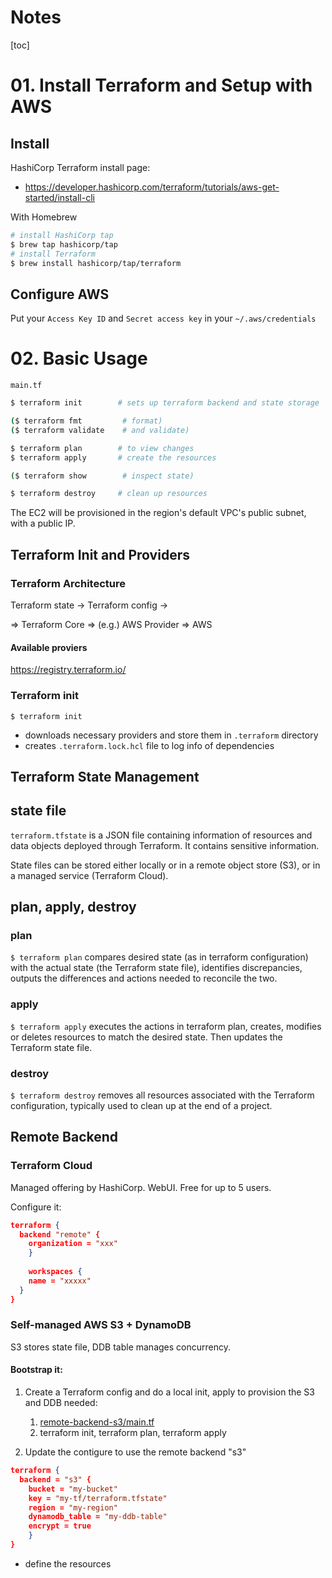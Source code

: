 # Notes

[toc]



# 01. Install Terraform and Setup with AWS

## Install

HashiCorp Terraform install page:

- https://developer.hashicorp.com/terraform/tutorials/aws-get-started/install-cli

With Homebrew

```bash
# install HashiCorp tap
$ brew tap hashicorp/tap
# install Terraform
$ brew install hashicorp/tap/terraform
```

## Configure AWS

Put your `Access Key ID` and `Secret access key` in your `~/.aws/credentials`

# 02. Basic Usage

`main.tf`

```bash
$ terraform init        # sets up terraform backend and state storage

($ terraform fmt         # format)
($ terraform validate    # and validate)

$ terraform plan        # to view changes
$ terraform apply       # create the resources

($ terraform show        # inspect state)

$ terraform destroy     # clean up resources
```

The EC2 will be provisioned in the region's default VPC's public subnet, with a public IP.

## Terraform Init and Providers

### Terraform Architecture

Terraform state ->
Terraform config ->

=> Terraform Core => (e.g.) AWS Provider => AWS

#### Available proviers

https://registry.terraform.io/

### Terraform init

`$ terraform init`

- downloads necessary providers and store them in `.terraform` directory
- creates `.terraform.lock.hcl` file to log info of dependencies

## Terraform State Management

## state file

`terraform.tfstate` is a JSON file containing information of resources and data objects deployed through Terraform. It contains sensitive information.

State files can be stored either locally or in a remote object store (S3), or in a managed service (Terraform Cloud).

## plan, apply, destroy

### plan

`$ terraform plan` compares desired state (as in terraform configuration) with the actual state (the Terraform state file), identifies discrepancies, outputs the differences and actions needed to reconcile the two.

### apply

`$ terraform apply` executes the actions in terraform plan, creates, modifies or deletes resources to match the desired state. Then updates the Terraform state file.

### destroy

`$ terraform destroy` removes all resources associated with the Terraform configuration, typically used to clean up at the end of a project.

## Remote Backend

### Terraform Cloud

Managed offering by HashiCorp. WebUI. Free for up to 5 users.

Configure it:

```json
terraform {
  backend "remote" {
  	organization = "xxx"
	}
	
	workspaces {
    name = "xxxxx"
  }
}
```



### Self-managed AWS S3 + DynamoDB

S3 stores state file, DDB table manages concurrency.

#### Bootstrap it:

1. Create a Terraform config and do a local init, apply to provision the S3 and DDB needed:
   1. [remote-backend-s3/main.tf](./remote-backend-s3/main.tf)
   2. terraform init, terraform plan, terraform apply

2. Update the contigure to use the remote backend "s3"

```json
terraform {
  backend = "s3" {
  	bucket = "my-bucket"
  	key = "my-tf/terraform.tfstate"
  	region = "my-region"
  	dynamodb_table = "my-ddb-table"
  	encrypt = true
	}
}
```

- define the resources



